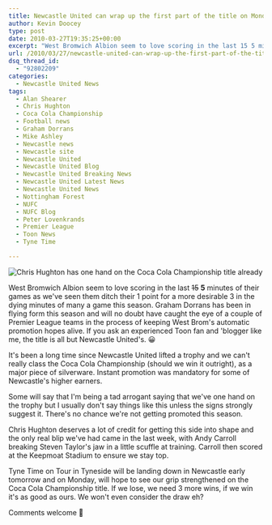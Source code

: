```yaml
---
title: Newcastle United can wrap up the first part of the title on Monday
author: Kevin Doocey
type: post
date: 2010-03-27T19:35:25+00:00
excerpt: "West Bromwich Albion seem to love scoring in the last 15 5 minutes of their games as we've seen them ditch their 1 point for a more desirable 3 in the dying minutes of many a game this season. Graham Dorrans has been in flying form this season and will no doubt have caught the eye of a couple.."
url: /2010/03/27/newcastle-united-can-wrap-up-the-first-part-of-the-title-on-monday/
dsq_thread_id:
  - "92802209"
categories:
  - Newcastle United News
tags:
  - Alan Shearer
  - Chris Hughton
  - Coca Cola Championship
  - Football news
  - Graham Dorrans
  - Mike Ashley
  - Newcastle news
  - Newcastle site
  - Newcastle United
  - Newcastle United Blog
  - Newcastle United Breaking News
  - Newcastle United Latest News
  - Newcastle United News
  - Nottingham Forest
  - NUFC
  - NUFC Blog
  - Peter Lovenkrands
  - Premier League
  - Toon News
  - Tyne Time

---
```

![Chris Hughton has one hand on the Coca Cola Championship title already](http://static.guim.co.uk/sys-images/Football/Pix/pictures/2009/10/22/1256233158532/Chris-Hughton-001.jpg)

West Bromwich Albion seem to love scoring in the last <span style="text-decoration: line-through;">15</span> **5** minutes of their games as we've seen them ditch their 1 point for a more desirable 3 in the dying minutes of many a game this season. Graham Dorrans has been in flying form this season and will no doubt have caught the eye of a couple of Premier League teams in the process of keeping West Brom's automatic promotion  hopes alive. If you ask an experienced Toon fan and 'blogger like me, the title is all but Newcastle United's. 😀

It's been a long time since Newcastle United lifted a trophy and we can't really class the Coca Cola Championship (should we win it outright), as a major piece of silverware. Instant promotion was mandatory for some of Newcastle's higher earners.

Some will say that I'm being a tad arrogant saying that we've one hand on the trophy but I usually don't say things like this unless the signs strongly suggest it. There's no chance we're not getting promoted this season.

Chris Hughton deserves a lot of credit for getting this side into shape and the only real blip we've had came in the last week, with Andy Carroll breaking Steven Taylor's jaw in a little scuffle at training. Carroll then scored at the Keepmoat Stadium to ensure we stay top.

Tyne Time on Tour in Tyneside will be landing down in Newcastle early tomorrow and on Monday, will hope to see our grip strengthened on the Coca Cola Championship title. If we lose, we need 3 more wins, if we win it's as good as ours. We won't even consider the draw eh?

Comments welcome 🙂
